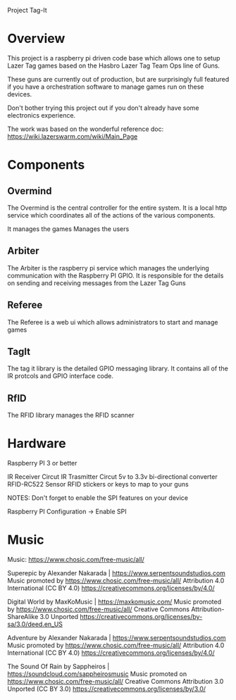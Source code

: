 Project Tag-It

# Overview

This project is a raspberry pi driven code base which allows one to setup Lazer
Tag games based on the Hasbro Lazer Tag Team Ops line of Guns.

These guns are currently out of production, but are surprisingly full featured
if you have a orchestration software to manage games run on these devices.

Don't bother trying this project out if you don't already have some electronics
experience.

The work was based on the wonderful reference doc:
https://wiki.lazerswarm.com/wiki/Main_Page

# Components

## Overmind

The Overmind is the central controller for the entire system. It is a local http
service which coordinates all of the actions of the various components.

It manages the games Manages the users

## Arbiter

The Arbiter is the raspberry pi service which manages the underlying
communication with the Raspberry PI GPIO. It is responsible for the details on
sending and receiving messages from the Lazer Tag Guns

## Referee

The Referee is a web ui which allows administrators to start and manage games

## TagIt

The tag it library is the detailed GPIO messaging library. It contains all of
the IR protcols and GPIO interface code.

## RfID

The RFID library manages the RFID scanner

# Hardware

Raspberry PI 3 or better

IR Receiver Circut IR Trasmitter Circut 5v to 3.3v bi-directional converter
RFID-RC522 Sensor RFID stickers or keys to map to your guns

NOTES: Don't forget to enable the SPI features on your device

Raspberry PI Configuration -> Enable SPI

# Music

Music: https://www.chosic.com/free-music/all/

Superepic by Alexander Nakarada | https://www.serpentsoundstudios.com Music
promoted by https://www.chosic.com/free-music/all/ Attribution 4.0 International
(CC BY 4.0) https://creativecommons.org/licenses/by/4.0/

Digital World by MaxKoMusic | https://maxkomusic.com/ Music promoted by
https://www.chosic.com/free-music/all/ Creative Commons Attribution-ShareAlike
3.0 Unported https://creativecommons.org/licenses/by-sa/3.0/deed.en_US

Adventure by Alexander Nakarada | https://www.serpentsoundstudios.com Music
promoted by https://www.chosic.com/free-music/all/ Attribution 4.0 International
(CC BY 4.0) https://creativecommons.org/licenses/by/4.0/

The Sound Of Rain by Sappheiros | https://soundcloud.com/sappheirosmusic Music
promoted on https://www.chosic.com/free-music/all/ Creative Commons Attribution
3.0 Unported (CC BY 3.0) https://creativecommons.org/licenses/by/3.0/
